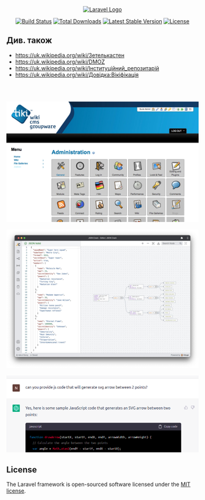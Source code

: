 <p align="center"><a href="https://laravel.com" target="_blank"><img src="https://raw.githubusercontent.com/laravel/art/master/logo-lockup/5%20SVG/2%20CMYK/1%20Full%20Color/laravel-logolockup-cmyk-red.svg" width="400" alt="Laravel Logo"></a></p>

<p align="center">
<a href="https://github.com/laravel/framework/actions"><img src="https://github.com/laravel/framework/workflows/tests/badge.svg" alt="Build Status"></a>
<a href="https://packagist.org/packages/laravel/framework"><img src="https://img.shields.io/packagist/dt/laravel/framework" alt="Total Downloads"></a>
<a href="https://packagist.org/packages/laravel/framework"><img src="https://img.shields.io/packagist/v/laravel/framework" alt="Latest Stable Version"></a>
<a href="https://packagist.org/packages/laravel/framework"><img src="https://img.shields.io/packagist/l/laravel/framework" alt="License"></a>
</p>

## Див. також
+ https://uk.wikipedia.org/wiki/Зетелькастен
+ https://uk.wikipedia.org/wiki/DMOZ
+ https://uk.wikipedia.org/wiki/Інституційний_репозитарій
+ https://uk.wikipedia.org/wiki/Довідка:Вікіфікація

<br><br>

<img src="https://raw.githubusercontent.com/nazar-chepliaka/hanging-gardens-of-general-records/master/storage/app/readme-images/photo_2023-03-18_17-10-02.jpg">
<br><br>
<a href="https://github.com/AykutSarac/jsoncrack.com">
<img src="https://raw.githubusercontent.com/nazar-chepliaka/hanging-gardens-of-general-records/master/storage/app/readme-images/jsoncrack-screenshot-min.jpg">
</a>
<br><br>
<a href="https://chat.openai.com/">
<img src="https://raw.githubusercontent.com/nazar-chepliaka/hanging-gardens-of-general-records/master/storage/app/readme-images/Screenshot_from_2023-03-18_22-20-41.png">
</a>


## License

The Laravel framework is open-sourced software licensed under the [MIT license](https://opensource.org/licenses/MIT).
